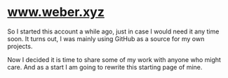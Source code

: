 # <a href="http://www.weber.xyz" target="_blank">www.weber.xyz</a>

So I started this account a while ago, just in case I would need it any time soon.
It turns out, I was mainly using GitHub as a source for my own projects.

Now I decided it is time to share some of my work with anyone who might care.
And as a start I am going to rewrite this starting page of mine.